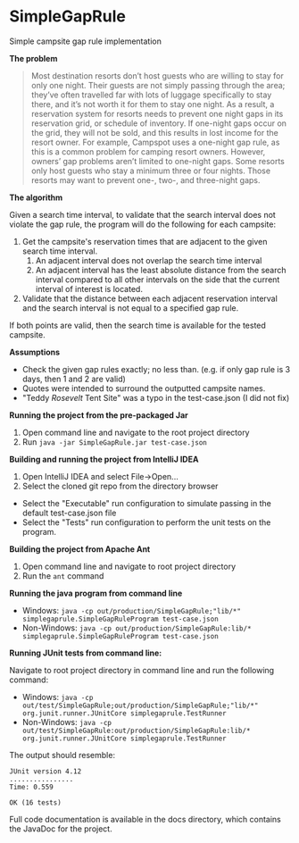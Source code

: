 # SimpleGapRule
Simple campsite gap rule implementation

__The problem__

 > Most destination resorts don’t host guests who are willing to stay for only one night. Their guests are not simply passing through the area; they’ve often travelled far with lots of luggage specifically to stay there, and it’s not worth it for them to stay one night. As a result, a reservation system for resorts needs to prevent one night gaps in its reservation grid, or schedule of inventory. If one-night gaps occur on the grid, they will not be sold, and this results in lost income for the resort owner. For example, Campspot uses a one-night gap rule, as this is a common problem for camping resort owners. However, owners’ gap problems aren’t limited to one-night gaps. Some resorts only host guests who stay a minimum three or four nights. Those resorts may want to prevent one-, two-, and three-night gaps.

__The algorithm__

Given a search time interval, to validate that the search interval does not violate the gap rule, the program will do the following for each campsite:

 1. Get the campsite's reservation times that are adjacent to the given search time interval.
    1. An adjacent interval does not overlap the search time interval
    2. An adjacent interval has the least absolute distance from the search interval compared to all other intervals on the side that the current interval of interest is located.
 2. Validate that the distance between each adjacent reservation interval and the search interval is not equal to a specified gap rule.

If both points are valid, then the search time is available for the tested campsite.

__Assumptions__

 * Check the given gap rules exactly; no less than. (e.g. if only gap rule is 3 days, then 1 and 2 are valid)
 * Quotes were intended to surround the outputted campsite names.
 * "Teddy *Rosevelt* Tent Site" was a typo in the test-case.json (I did not fix) 

__Running the project from the pre-packaged Jar__

 1. Open command line and navigate to the root project directory
 2. Run `java -jar SimpleGapRule.jar test-case.json`

__Building and running the project from IntelliJ IDEA__

 1. Open IntelliJ IDEA and select File->Open...
 2. Select the cloned git repo from the directory browser
 
 * Select the "Executable" run configuration to simulate passing in the default test-case.json file
 * Select the "Tests" run configuration to perform the unit tests on the program.

__Building the project from Apache Ant__

 1. Open command line and navigate to root project directory
 2. Run the `ant` command

__Running the java program from command line__

 * Windows: `java -cp out/production/SimpleGapRule;"lib/*" simplegaprule.SimpleGapRuleProgram test-case.json`
 * Non-Windows: `java -cp out/production/SimpleGapRule:lib/* simplegaprule.SimpleGapRuleProgram test-case.json`

__Running JUnit tests from command line:__

Navigate to root project directory in command line and run the following command:

 * Windows: `java -cp out/test/SimpleGapRule;out/production/SimpleGapRule;"lib/*" org.junit.runner.JUnitCore simplegaprule.TestRunner`
 * Non-Windows: `java -cp out/test/SimpleGapRule:out/production/SimpleGapRule:lib/* org.junit.runner.JUnitCore simplegaprule.TestRunner`

The output should resemble:

    JUnit version 4.12
    ................
    Time: 0.559
    
    OK (16 tests)

Full code documentation is available in the docs directory, which contains the JavaDoc for the project.